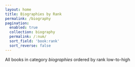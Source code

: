 ```yaml
---
layout: home
title: Biographies by Rank
permalink: /biography
pagination: 
  enabled: true
  collection: biography
  permalink: /:num/
  sort_field: 'book:rank'
  sort_reverse: false
---
```


All books in category _biographies_ ordered by rank low-to-high
